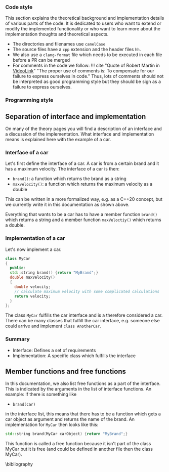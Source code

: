 <!--
SPDX-FileCopyrightText: 2022 The Ikarus Developers mueller@ibb.uni-stuttgart.de
SPDX-License-Identifier: CC-BY-SA-4.0
-->

### Code style
This section explains the theoretical background and implementation details
of various parts of the code. It is dedicated to users who want to extend
or modify the implemented functionality or who want to learn more about
the implementation thoughts and theoretical aspects.

* The directories and filenames use `camelCase`
* The source files have a `cpp` extension and the header files `hh`.
* We also use a `clang-format` file which needs to be executed in each file before a PR can be merged
* For comments in the code we follow:
!!! cite "Quote of Robert Martin in [VideoLink](https://www.youtube.com/watch?v=2a_ytyt9sf8&list=PLmmYSbUCWJ4x1GO839azG_BBw8rkh-zOj)"
          "The proper use of comments is: 
          To compensate for our failure to express ourselves in code."
       Thus, lots of comments should not be interpreted as good programming style but they should be sign as a failure to express ourselves. 


### Programming style


## Separation of interface and implementation
On many of the theory pages you will find a description of an interface and
a discussion of the implementation. What interface and implementation means is
explained here with the example of a car.

### Interface of a car
Let's first define the interface of a car. A car is from a certain brand and it
has a maximum velocity. The interface of a car is then:

- `brand()`: a function which returns the brand as a string
- `maxvelocity()`: a function which returns the maximum velocity as a double

This can be written in a more formalized way, e.g. as a C++20 concept, but we currently write it
in this documentation as shown above.

Everything that wants to be a car has to have a member function `brand()` which
returns a string and a member function `maxVeloctiy()` which returns a double.

### Implementation of a car
Let's now implement a car.
```cpp
class MyCar
{
  public:
  std::string brand() {return "MyBrand";}
  double maxVelocity() 
  {
    double velocity;
    // calculate maximum velocity with some complicated calculations
    return velocity;
  }
};
```
The class `MyCar` fulfills the car interface and is a therefore considered a car.
There can be many classes that fulfill the car interface, e.g. someone else could
arrive and implement `class AnotherCar`.

### Summary
- Interface: Defines a set of requirements
- Implementation: A specific class which fulfills the interface

## Member functions and free functions
In this documentation, we also list free functions as a part of the interface. This is indicated
by the arguments in the list of interface functions. An example: If there is something like

- `brand(car)`

in the interface list, this means that there has to be a function which gets a car object as argument
and returns the name of the brand. An implementation for `MyCar` then looks like this:
```cpp
std::string brand(MyCar carObject) {return "MyBrand";}
```
This function is called a free function because it isn't part of the class MyCar but it is free
(and could be defined in another file then the class MyCar).



\bibliography 